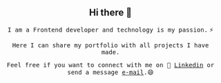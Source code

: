 <h2 align="center">Hi there 👋</h1> 

<p align="center"><samp>I am a Frontend developer and technology is my passion.</samp> ⚡</p>

<p align="center"><samp>Here I can share my portfolio with all projects I have made.</samp></p>

<p align="center"><samp>Feel free if you want to connect with me on 💬 <a target="_blank" href="https://www.linkedin.com/in/allangs/">Linkedin</a> or send a message <a href="mailto:traduvert@outlook.com">e-mail</a>.</samp>😄</p> 


<!--
**mccartney0/mccartney0** is a ✨ _special_ ✨ repository because its `README.md` (this file) appears on your GitHub profile.

Here are some ideas to get you started:

- 🔭 I’m currently working on ...
- 🌱 I’m currently learning ...
- 👯 I’m looking to collaborate on ...
- 🤔 I’m looking for help with ...
- 💬 Ask me about ...
- 📫 How to reach me: ...
- 😄 Pronouns: ...
- ⚡ Fun fact: ...
-->
